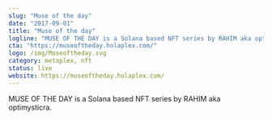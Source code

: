 ```yaml
---
slug: "Muse of the day"
date: "2017-09-01"
title: "Muse of the day"
logline: "MUSE OF THE DAY is a Solana based NFT series by RAHIM aka optimysticra."
cta: "https://museoftheday.holaplex.com/"
logo: /img/Museoftheday.svg
category: metaplex, nft
status: live
website: https://museoftheday.holaplex.com/
---
```


MUSE OF THE DAY is a Solana based NFT series by RAHIM aka optimysticra.
